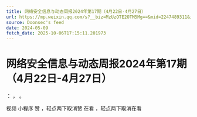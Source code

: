 ```yaml
---
title: 网络安全信息与动态周报2024年第17期（4月22日-4月27日）
url: https://mp.weixin.qq.com/s?__biz=MzUzOTE2OTM5Mg==&mid=2247489311&idx=3&sn=1ae96034e8c909d4bd79427cb06a924a
source: Doonsec's feed
date: 2024-05-09
fetch_date: 2025-10-06T17:15:11.201973
---
```


# 网络安全信息与动态周报2024年第17期（4月22日-4月27日）

：
，
。

视频
小程序
赞
，轻点两下取消赞
在看
，轻点两下取消在看